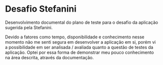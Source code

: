 # Desafio Stefanini
Desenvolvimento documental do plano de teste para o desafio da aplicação sugerida pela Stefanini.

Devido a fatores como tempo, disponibilidade e conhecimento nesse momento não me senti segura em desenvolver a aplicação em si, porém vi a possibilidade em ser analisada / avaliada  quanto a questão de testes da aplicação. Optei por essa forma de demonstrar meu pouco conhecimento na área descrita, através da documentação.
